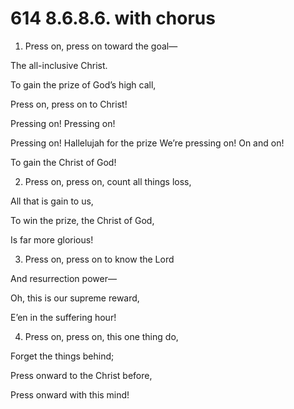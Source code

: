 # 614 8.6.8.6. with chorus

1.  Press on, press on toward the goal—

The all-inclusive Christ.

To gain the prize of God’s high call,

Press on, press on to Christ!

Pressing on! Pressing on!

Pressing on! Hallelujah for the prize We’re pressing on! On and on!

To gain the Christ of God!

2.  Press on, press on, count all things loss,

All that is gain to us,

To win the prize, the Christ of God,

Is far more glorious!

3.  Press on, press on to know the Lord

And resurrection power—

Oh, this is our supreme reward,

E’en in the suffering hour!

4.  Press on, press on, this one thing do,

Forget the things behind;

Press onward to the Christ before,

Press onward with this mind!

